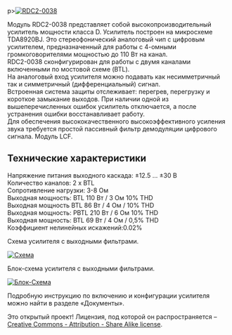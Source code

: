 p><a href="https://static.chipdip.ru/lib/911/DOC003911405.jpg" class="galery"><img src="https://static.chipdip.ru/lib/911/DOC003911405.jpg" alt="RDC2-0038"></a></p>

<p>Модуль RDC2-0038 представляет собой высокопроизводительный усилитель мощности класса D. Усилитель построен на микросхеме TDA8920BJ. Это стереофонический аналоговый чип с цифровым усилителем, предназначенный для работы с 4-омными громкоговорителями мощностью до 110 Вт на канал.<br>RDC2-0038 сконфигурирован для работы с двумя каналами включенными по мостовой схеме (BTL).<br>На аналоговый вход усилителя можно подавать как несимметричный так и симметричный (дифференциальный) сигнал.<br>
 Встроенная система защиты отслеживает: перегрев, перегрузку и короткое замыкание выходов. При наличии одной из вышеперечисленных ошибок усилитель отключается, а после устранения ошибки восстанавливает работу.<br>Для обеспечения высококачественного высокоэффективного усиления звука требуется простой пассивный фильтр демодуляции цифрового сигнала. Модуль LCF.</p>
<h2>Технические характеристики</h2>
<p>Напряжение питания выходного каскада: ±12.5 ... ±30 В<br>Количество каналов: 2 x BTL<br>Сопротивление нагрузки: 3-8 Ом<br>Выходная мощность: BTL 110 Вт / 3 Ом 10% THD<br>Выходная мощность BTL 86 Вт / 4 Ом / 10% THD<br>Выходная мощность: PBTL 210 Вт / 6 Ом 10% THD<br>Выходная мощность: BTL 69 Вт / 4 Ом / 0,5% THD<br>Коэффициент нелинейных искажений:0.02%</p>
<p>Схема усилителя с выходными фильтрами.</p>
<p><a href="https://static.chipdip.ru/kits/9000493151/RDC2-0038_sch_full.png" class="galery"><img src="https://static.chipdip.ru/kits/9000493151/RDC2-0038_sch_full_800.png" alt="Схема"></a></p>
<p>Блок-схема усилителя с выходными фильтрами.</p>
<p><a href="https://static.chipdip.ru/kits/9000493151/RDC2-0038-blockSSS.png" class="galery"><img src="https://static.chipdip.ru/kits/9000493151/RDC2-0038-blockSSS_800.png" alt="Блок-Схема"></a></p>
<p>Подробную инструкцию по включению и конфигурации усилителя можно найти в разделе «Документы».</p>
<p>Это открытый проект! Лицензия, под которой он распространяется – <a href="https://creativecommons.org/licenses/by-sa/3.0/" class="link">Creative Commons - Attribution - Share Alike license</a>.</p>
